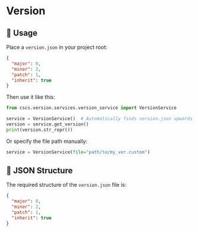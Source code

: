 # Version

## 🚀 Usage

Place a `version.json` in your project root:

```json
{
  "major": 0,
  "minor": 2,
  "patch": 1,
  "inherit": true
}
```

Then use it like this:

```python
from cscs.version.services.version_service import VersionService

service = VersionService()  # Automatically finds version.json upwards
version = service.get_version()
print(version.str_repr())
```

Or specify the file path manually:

```python
service = VersionService(file="path/to/my_ver.custom")
```

## 🧱 JSON Structure

The required structure of the `version.json` file is:

```json
{
  "major": 0,
  "minor": 2,
  "patch": 1,
  "inherit": true
}
```